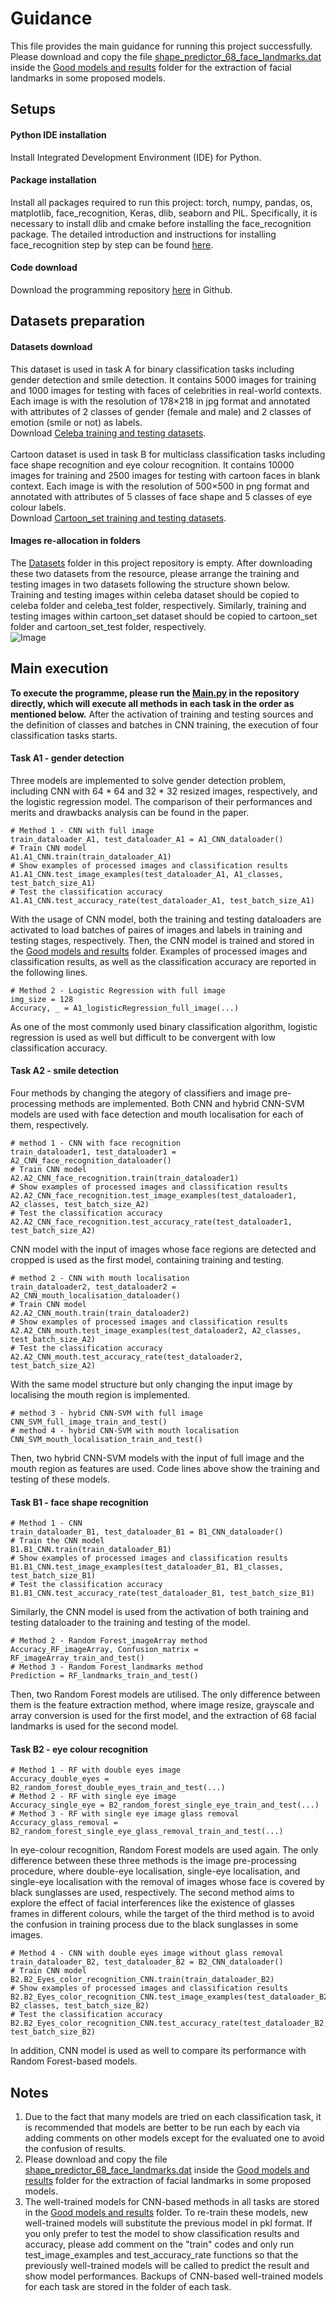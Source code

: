 # Guidance

This file provides the main guidance for running this project successfully. Please download and copy the file [shape_predictor_68_face_landmarks.dat](https://www.kaggle.com/datasets/sergiovirahonda/shape-predictor-68-face-landmarksdat?resource=download) inside the [Good models and results](https://github.com/zciccs3/-zciccs3-AMLS_assignment22_23/tree/main/Good%20models%20and%20results) folder for the extraction of facial landmarks in some proposed models. 

## Setups

#### Python IDE installation
Install Integrated Development Environment (IDE) for Python.
#### Package installation
Install all packages required to run this project: torch, numpy, pandas, os, matplotlib, face_recognition, Keras, dlib, seaborn and PIL. Specifically, it is necessary to install dlib and cmake before installing the face_recognition package. The detailed introduction and instructions for installing face_recognition step by step can be found [here](https://github.com/ageitgey/face_recognition).
#### Code download
Download the programming repository [here](https://github.com/zciccs3/-zciccs3-AMLS_assignment22_23) in Github.

## Datasets preparation

#### Datasets download
This dataset is used in task A for binary classification tasks including gender detection and smile detection. It contains 5000 images for training and 1000 images for testing with faces of celebrities in real-world contexts. Each image is with the resolution of 178×218 in jpg format and annotated with attributes of 2 classes of gender (female and male) and 2 classes of emotion (smile or not) as labels. <br/>
Download [Celeba training and testing datasets](https://bit.ly/dataset_AMLS_22-23). <br/><br/>
Cartoon dataset is used in task B for multiclass classification tasks including face shape recognition and eye colour recognition. It contains 10000 images for training and 2500 images for testing with cartoon faces in blank context. Each image is with the resolution of 500×500 in png format and annotated with attributes of 5 classes of face shape and 5 classes of eye colour labels. <br/>
Download [Cartoon_set training and testing datasets](https://google.github.io/cartoonset/).

#### Images re-allocation in folders
The [Datasets](https://github.com/zciccs3/-zciccs3-AMLS_assignment22_23/tree/main/Datasets) folder in this project repository is empty. After downloading these two datasets from the resource, please arrange the training and testing images in two datasets following the structure shown below. Training and testing images within celeba dataset should be copied to celeba folder and celeba_test folder, respectively. Similarly, training and testing images within cartoon_set dataset should be copied to cartoon_set folder and cartoon_set_test folder, respectively. <br/>
![Image](https://github.com/zciccs3/-zciccs3-AMLS_assignment22_23/blob/main/Figures/Dataset%20images%20allocation.jpg)

## Main execution

**To execute the programme, please run the [Main.py](https://github.com/zciccs3/-zciccs3-AMLS_assignment22_23/blob/main/Main.py) in the repository directly, which will execute all methods in each task in the order as mentioned below.**
After the activation of training and testing sources and the definition of classes and batches in CNN training, the execution of four classification tasks starts.

#### Task A1 - gender detection
Three models are implemented to solve gender detection problem, including CNN with 64 * 64 and 32 * 32 resized images, respectively, and the logistic regression model. The comparison of their performances and merits and drawbacks analysis can be found in the paper. <br/>
```
# Method 1 - CNN with full image
train_dataloader_A1, test_dataloader_A1 = A1_CNN_dataloader()
# Train CNN model
A1.A1_CNN.train(train_dataloader_A1)
# Show examples of processed images and classification results
A1.A1_CNN.test_image_examples(test_dataloader_A1, A1_classes, test_batch_size_A1)
# Test the classification accuracy
A1.A1_CNN.test_accuracy_rate(test_dataloader_A1, test_batch_size_A1)
```
With the usage of CNN model, both the training and testing dataloaders are activated to load batches of paires of images and labels in training and testing stages, respectively. Then, the CNN model is trained and stored in the [Good models and results](https://github.com/zciccs3/-zciccs3-AMLS_assignment22_23/tree/main/Good%20models%20and%20results) folder. Examples of processed images and classification results, as well as the classification accuracy are reported in the following lines. <br/>
```
# Method 2 - Logistic Regression with full image
img_size = 128
Accuracy, _ = A1_logisticRegression_full_image(...)
```
As one of the most commonly used binary classification algorithm, logistic regression is used as well but difficult to be convergent with low classification accuracy.

#### Task A2 - smile detection

Four methods by changing the ategory of classifiers and image pre-processing methods are implemented. Both CNN and hybrid CNN-SVM models are used with face detection and mouth localisation for each of them, respectively. <br/>
```
# method 1 - CNN with face recognition
train_dataloader1, test_dataloader1 = A2_CNN_face_recognition_dataloader()
# Train CNN model
A2.A2_CNN_face_recognition.train(train_dataloader1)
# Show examples of processed images and classification results
A2.A2_CNN_face_recognition.test_image_examples(test_dataloader1, A2_classes, test_batch_size_A2)
# Test the classification accuracy
A2.A2_CNN_face_recognition.test_accuracy_rate(test_dataloader1, test_batch_size_A2)
```
CNN model with the input of images whose face regions are detected and cropped is used as the first model, containing training and testing.
```
# method 2 - CNN with mouth localisation
train_dataloader2, test_dataloader2 = A2_CNN_mouth_localisation_dataloader()
# Train CNN model
A2.A2_CNN_mouth.train(train_dataloader2)
# Show examples of processed images and classification results
A2.A2_CNN_mouth.test_image_examples(test_dataloader2, A2_classes, test_batch_size_A2)
# Test the classification accuracy
A2.A2_CNN_mouth.test_accuracy_rate(test_dataloader2, test_batch_size_A2)
```
With the same model structure but only changing the input image by localising the mouth region is implemented.
```
# method 3 - hybrid CNN-SVM with full image
CNN_SVM_full_image_train_and_test()
# method 4 - hybrid CNN-SVM with mouth localisation
CNN_SVM_mouth_localisation_train_and_test()
```
Then, two hybrid CNN-SVM models with the input of full image and the mouth region as features are used. Code lines above show the training and testing of these models.

#### Task B1 - face shape recognition

```
# Method 1 - CNN
train_dataloader_B1, test_dataloader_B1 = B1_CNN_dataloader()
# Train the CNN model
B1.B1_CNN.train(train_dataloader_B1)
# Show examples of processed images and classification results
B1.B1_CNN.test_image_examples(test_dataloader_B1, B1_classes, test_batch_size_B1)
# Test the classification accuracy
B1.B1_CNN.test_accuracy_rate(test_dataloader_B1, test_batch_size_B1)
```
Similarly, the CNN model is used from the activation of both training and testing dataloader to the training and testing of the model.
```
# Method 2 - Random Forest_imageArray method
Accuracy_RF_imageArray, Confusion_matrix = RF_imageArray_train_and_test()
# Method 3 - Random Forest_landmarks method
Prediction = RF_landmarks_train_and_test()
```
Then, two Random Forest models are utilised. The only difference between them is the feature extraction method, where image resize, grayscale and array conversion is used for the first model, and the extraction of 68 facial landmarks is used for the second model.

#### Task B2 - eye colour recognition

```
# Method 1 - RF with double eyes image
Accuracy_double_eyes = B2_random_forest_double_eyes_train_and_test(...)
# Method 2 - RF with single eye image
Accuracy_single_eye = B2_random_forest_single_eye_train_and_test(...)
# Method 3 - RF with single eye image glass removal
Accuracy_glass_removal = B2_random_forest_single_eye_glass_removal_train_and_test(...)
```
In eye-colour recognition, Random Forest models are used again. The only difference between these three methods is the image pre-processing procedure, where double-eye localisation, single-eye localisation, and single-eye localisation with the removal of images whose face is covered by black sunglasses are used, respectively. The second method aims to explore the effect of facial interferences like the existence of glasses frames in different colours, while the target of the third method is to avoid the confusion in training process due to the black sunglasses in some images. 
```
# Method 4 - CNN with double eyes image without glass removal
train_dataloader_B2, test_dataloader_B2 = B2_CNN_dataloader()
# Train CNN model
B2.B2_Eyes_color_recognition_CNN.train(train_dataloader_B2)
# Show examples of processed images and classification results
B2.B2_Eyes_color_recognition_CNN.test_image_examples(test_dataloader_B2, B2_classes, test_batch_size_B2)
# Test the classification accuracy
B2.B2_Eyes_color_recognition_CNN.test_accuracy_rate(test_dataloader_B2, test_batch_size_B2)
```
In addition, CNN model is used as well to compare its performance with Random Forest-based models. 

## Notes

1. Due to the fact that many models are tried on each classification task, it is recommended that models are better to be run each by each via adding comments on other models except for the evaluated one to avoid the confusion of results. 
2. Please download and copy the file [shape_predictor_68_face_landmarks.dat](https://www.kaggle.com/datasets/sergiovirahonda/shape-predictor-68-face-landmarksdat?resource=download) inside the [Good models and results](https://github.com/zciccs3/-zciccs3-AMLS_assignment22_23/tree/main/Good%20models%20and%20results) folder for the extraction of facial landmarks in some proposed models.
3. The well-trained models for CNN-based methods in all tasks are stored in the [Good models and results](https://github.com/zciccs3/-zciccs3-AMLS_assignment22_23/tree/main/Good%20models%20and%20results) folder. To re-train these models, new well-trained models will substitute the previous model in pkl format. If you only prefer to test the model to show classification results and accuracy, please add comment on the "train" codes and only run test_image_examples and test_accuracy_rate functions so that the previously well-trained models will be called to predict the result and show model performances. Backups of CNN-based well-trained models for each task are stored in the folder of each task. 
